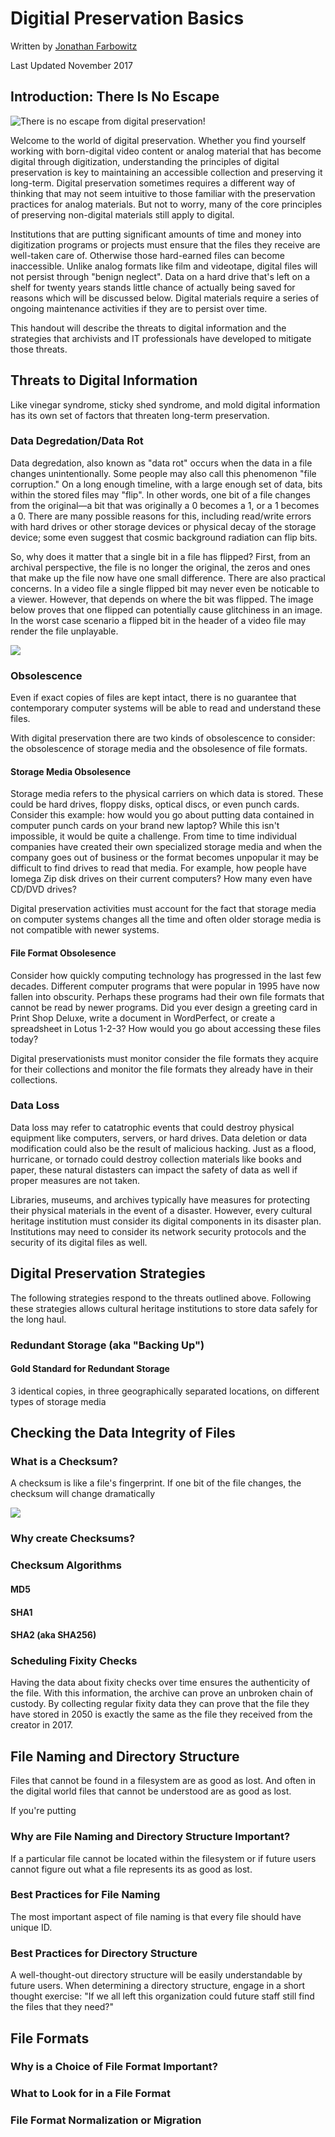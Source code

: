 # Digitial Preservation Basics
Written by [Jonathan Farbowitz](https://jfarbowitz.github.io/)

Last Updated November 2017

## Introduction: There Is No Escape
![](https://github.com/amiaopensource/apex_video_kit_docs/blob/master/digipres_images/a85.jpg "There is no escape from digital preservation!")

Welcome to the world of digital preservation. Whether you find yourself working with born-digital video content or analog material that has become digital through digitization, understanding the principles of digital preservation is key to maintaining an accessible collection and preserving it long-term. Digital preservation sometimes requires a different way of thinking that may not seem intuitive to those familiar with the preservation practices for analog materials. But not to worry, many of the core principles of preserving non-digital materials still apply to digital.

Institutions that are putting significant amounts of time and money into digitization programs or projects must ensure that the files they receive are well-taken care of. Otherwise those hard-earned files can become inaccessible. Unlike analog formats like film and videotape, digital files will not persist through "benign neglect". Data on a hard drive that's left on a shelf for twenty years stands little chance of actually being saved for reasons which will be discussed below. Digital materials require a series of ongoing maintenance activities if they are to persist over time.

This handout will describe the threats to digital information and the strategies that archivists and IT professionals have developed to mitigate those threats.

## Threats to Digital Information
Like vinegar syndrome, sticky shed syndrome, and mold digital information has its own set of factors that threaten long-term preservation. 

### Data Degredation/Data Rot
Data degredation, also known as "data rot" occurs when the data in a file changes unintentionally. Some people may also call this phenomenon "file corruption." On a long enough timeline, with a large enough set of data, bits within the stored files may "flip". In other words, one bit of a file changes from the original—a bit that was originally a 0 becomes a 1, or a 1 becomes a 0. There are many possible reasons for this, including read/write errors with hard drives or other storage devices or physical decay of the storage device; some even suggest that cosmic background radiation can flip bits.

So, why does it matter that a single bit in a file has flipped? First, from an archival perspective, the file is no longer the original, the zeros and ones that make up the file now have one small difference. There are also practical concerns. In a video file a single flipped bit may never even be noticable to a viewer. However, that depends on where the bit was flipped. The image below proves that one flipped can potentially cause glitchiness in an image. In the worst case scenario a flipped bit in the header of a video file may render the file unplayable.

![](https://github.com/amiaopensource/apex_video_kit_docs/blob/master/digipres_images/bit_flipped.jpg)

### Obsolescence
Even if exact copies of files are kept intact, there is no guarantee that contemporary computer systems will be able to read and understand these files.

With digital preservation there are two kinds of obsolescence to consider: the obsolescence of storage media and the obsolesence of file formats.

#### Storage Media Obsolesence
Storage media refers to the physical carriers on which data is stored. These could be hard drives, floppy disks, optical discs, or even punch cards.  Consider this example: how would you go about putting data contained in computer punch cards on your brand new laptop? While this isn't impossible, it would be quite a challenge. From time to time individual companies have created their own specialized storage media and when the company goes out of business or the format becomes unpopular it may be difficult to find drives to read that media. For example, how people have Iomega Zip disk drives on their current computers? How many even have CD/DVD drives?

Digital preservation activities must account for the fact that storage media on computer systems changes all the time and often older storage media is not compatible with newer systems.

#### File Format Obsolesence
Consider how quickly computing technology has progressed in the last few decades. Different computer programs that were popular in 1995 have now fallen into obscurity. Perhaps these programs had their own file formats that cannot be read by newer programs. Did you ever design a greeting card in Print Shop Deluxe, write a document in WordPerfect, or create a spreadsheet in Lotus 1-2-3? How would you go about accessing these files today? 

Digital preservationists must monitor consider the file formats they acquire for their collections and monitor the file formats they already have in their collections. 

### Data Loss
Data loss may refer to catatrophic events that could destroy physical equipment like computers, servers, or hard drives. Data deletion or data modification could also be the result of malicious hacking. Just as a flood, hurricane, or tornado could destroy collection materials like books and paper, these natural distasters can impact the safety of data as well if proper measures are not taken. 

Libraries, museums, and archives typically have measures for protecting their physical materials in the event of a disaster. However, every cultural heritage institution must consider its digital components in its disaster plan. Institutions may need to consider its network security protocols and the security of its digital files as well.

## Digital Preservation Strategies
The following strategies respond to the threats outlined above. Following these strategies allows cultural heritage institutions to store data safely for the long haul.

### Redundant Storage (aka "Backing Up")

#### Gold Standard for Redundant Storage
3 identical copies, in three geographically separated locations, on different types of storage media

## Checking the Data Integrity of Files

### What is a Checksum?
A checksum is like a file's fingerprint. If one bit of the file changes, the checksum will change dramatically

![](https://github.com/amiaopensource/apex_video_kit_docs/blob/master/digipres_images/Checksum.svg)

### Why create Checksums?
### Checksum Algorithms
#### MD5
#### SHA1
#### SHA2 (aka SHA256)

### Scheduling Fixity Checks
Having the data about fixity checks over time ensures the authenticity of the file. With this information, the archive can prove an unbroken chain of custody. By collecting regular fixity data they can prove that the file they have stored in 2050 is exactly the same as the file they received from the creator in 2017. 

## File Naming and Directory Structure
Files that cannot be found in a filesystem are as good as lost. And often in the digital world files that cannot be understood are as good as lost.

If you're putting 

### Why are File Naming and Directory Structure Important?
If a particular file cannot be located within the filesystem or if future users cannot figure out what a file represents its as good as lost.

### Best Practices for File Naming 
The most important aspect of file naming is that every file should have unique ID. 

### Best Practices for Directory Structure
A well-thought-out directory structure will be easily understandable by future users. When determining a directory structure, engage in a short thought exercise: "If we all left this organization could future staff still find the files that they need?"

## File Formats
### Why is a Choice of File Format Important?
### What to Look for in a File Format
### File Format Normalization or Migration
